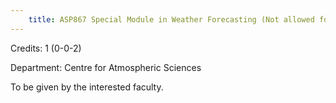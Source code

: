 ```yaml
---
    title: ASP867 Special Module in Weather Forecasting (Not allowed for - Any program other than AST and ASZ)
---
```

Credits: 1 (0-0-2)

Department: Centre for Atmospheric Sciences

To be given by the interested faculty.